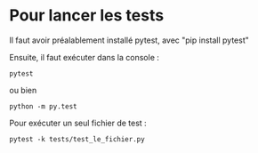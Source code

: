 
# Pour lancer les tests

Il faut avoir préalablement installé pytest, avec "pip install pytest"

Ensuite, il faut exécuter dans la console :

`pytest`

ou bien

`python -m py.test`


Pour exécuter un seul fichier de test :

`pytest -k tests/test_le_fichier.py`
